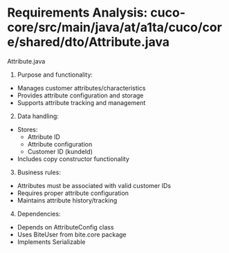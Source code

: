 # Requirements Analysis: cuco-core/src/main/java/at/a1ta/cuco/core/shared/dto/Attribute.java

Attribute.java
1. Purpose and functionality:
- Manages customer attributes/characteristics
- Provides attribute configuration and storage
- Supports attribute tracking and management

2. Data handling:
- Stores:
  - Attribute ID
  - Attribute configuration
  - Customer ID (kundeId)
- Includes copy constructor functionality

3. Business rules:
- Attributes must be associated with valid customer IDs
- Requires proper attribute configuration
- Maintains attribute history/tracking

4. Dependencies:
- Depends on AttributeConfig class
- Uses BiteUser from bite.core package
- Implements Serializable